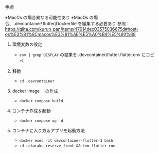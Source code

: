 手順

※MacOs の場合異なる可能性あり
※MacOs の場合、.devcontainer\flutter\Dockerfile を編集する必要あり
参照：https://qiita.com/kurun_pan/items/47614dec03575036675d#host-os%E3%81%8Cmacos%E3%81%AE%E5%A0%B4%E5%90%88

1. 環境変数の設定

   - `env | grep DISPLAY` の結果を .devcontainer\flutter\.flutter.env にコピペ

2. 移動

   - `cd .devcontainer`

3. docker image 　の作成

   - `docker compose build`

4. コンテナ作成＆起動

   - `docker compose up -d`

5. コンテナに入り方＆アプリを起動方法
   - `docker exec -it devcontainer-flutter-1 bash`
   - `cd rakuraku_reserve_front && fvm flutter run`
